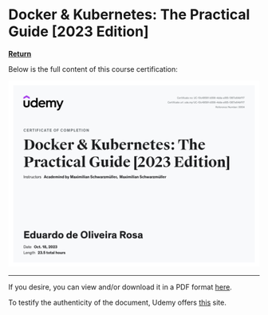 # Docker & Kubernetes: The Practical Guide [2023 Edition]

**[Return][back]**

Below is the full content of this course certification:

![Single Page](https://github.com/Mestre-Tramador/Mestre-Tramador/blob/main/assets/data/educational/courses/Udemy/Docker-and-Kubernetes-The-Practical-Guide/diploma.jpg)

---

If you desire, you can view and/or download it in a PDF format [here][download].

To testify the authenticity of the document, Udemy offers [this][udemy] site.

<!--                              WHY THE REFERENCES IN ENGLISH?                               -->
<!-- You'll notice that the below references are in English.                                   -->
<!-- It was done this way so the exact hyperlinks among all languages can easily identifiable. -->
[back]: ../README.EN.md
[download]: https://raw.githubusercontent.com/Mestre-Tramador/Mestre-Tramador/main/assets/data/educational/courses/Udemy/Docker-and-Kubernetes-The-Practical-Guide/diploma.pdf
[udemy]: https://ude.my/UC-10c4959f-b556-4dda-a185-1367e64bf117/
